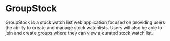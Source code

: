 # GroupStock

GroupStock is a stock watch list web application focused on providing users the
ability to create and manage stock watchlists. Users will also be able to join and
create groups where they can view a curated stock watch list.
